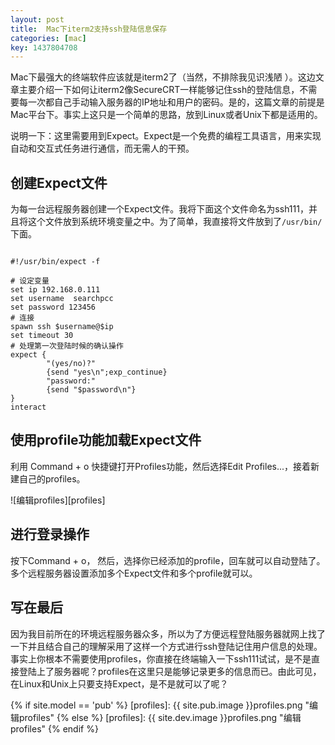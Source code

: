 ```yaml
---
layout: post
title:  Mac下iterm2支持ssh登陆信息保存
categories: [mac]
key: 1437804708
---
```


Mac下最强大的终端软件应该就是iterm2了（当然，不排除我见识浅陋	）。这边文章主要介绍一下如何让iterm2像SecureCRT一样能够记住ssh的登陆信息，不需要每一次都自己手动输入服务器的IP地址和用户的密码。是的，这篇文章的前提是Mac平台下。事实上这只是一个简单的思路，放到Linux或者Unix下都是适用的。

说明一下：这里需要用到Expect。Expect是一个免费的编程工具语言，用来实现自动和交互式任务进行通信，而无需人的干预。

## 创建Expect文件 ##

为每一台远程服务器创建一个Expect文件。我将下面这个文件命名为ssh111，并且将这个文件放到系统环境变量之中。为了简单，我直接将文件放到了```/usr/bin/```下面。

```shell

#!/usr/bin/expect -f

# 设定变量
set ip 192.168.0.111
set username  searchpcc
set password 123456
# 连接
spawn ssh $username@$ip
set timeout 30
# 处理第一次登陆时候的确认操作
expect {
        "(yes/no)?"
        {send "yes\n";exp_continue}
        "password:"
        {send "$password\n"}
}
interact

```

## 使用profile功能加载Expect文件 ##

利用 Command + o 快捷键打开Profiles功能，然后选择Edit Profiles...，接着新建自己的profiles。

![编辑profiles][profiles]

## 进行登录操作 ##

按下Command + o， 然后，选择你已经添加的profile，回车就可以自动登陆了。多个远程服务器设置添加多个Expect文件和多个profile就可以。

## 写在最后 ##

因为我目前所在的环境远程服务器众多，所以为了方便远程登陆服务器就网上找了一下并且结合自己的理解采用了这样一个方式进行ssh登陆记住用户信息的处理。事实上你根本不需要使用profiles，你直接在终端输入一下ssh111试试，是不是直接登陆上了服务器呢？profiles在这里只是能够记录更多的信息而已。由此可见，在Linux和Unix上只要支持Expect，是不是就可以了呢？

{% if site.model == 'pub' %}
[profiles]:   {{ site.pub.image }}profiles.png "编辑profiles"
{% else %}
[profiles]:   {{ site.dev.image }}profiles.png "编辑profiles"
{% endif %}



